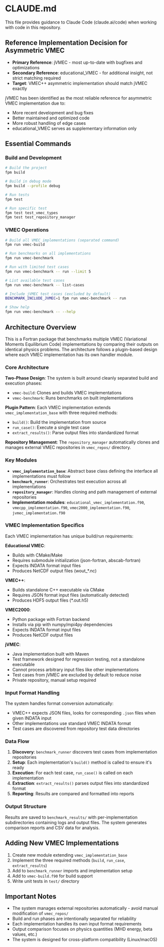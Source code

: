 # CLAUDE.md

This file provides guidance to Claude Code (claude.ai/code) when working with code in this repository.

## Reference Implementation Decision for Asymmetric VMEC

- **Primary Reference**: jVMEC - most up-to-date with bugfixes and optimizations
- **Secondary Reference**: educational_VMEC - for additional insight, not strict matching required
- **Target**: VMEC++ asymmetric implementation should match jVMEC exactly

jVMEC has been identified as the most reliable reference for asymmetric VMEC implementation due to:
- More recent development and bug fixes
- Better maintained and optimized code
- More robust handling of edge cases
- educational_VMEC serves as supplementary information only

## Essential Commands

### Build and Development
```bash
# Build the project
fpm build

# Build in debug mode
fpm build --profile debug

# Run tests
fpm test

# Run specific test
fpm test test_vmec_types
fpm test test_repository_manager
```

### VMEC Operations
```bash
# Build all VMEC implementations (separated command)
fpm run vmec-build

# Run benchmarks on all implementations
fpm run vmec-benchmark

# Run with limited test cases
fpm run vmec-benchmark -- run --limit 5

# List available test cases
fpm run vmec-benchmark -- list-cases

# Include jVMEC test cases (excluded by default)
BENCHMARK_INCLUDE_JVMEC=1 fpm run vmec-benchmark -- run

# Show help
fpm run vmec-benchmark -- --help
```

## Architecture Overview

This is a Fortran package that benchmarks multiple VMEC (Variational Moments Equilibrium Code) implementations by comparing their outputs on identical physics problems. The architecture follows a plugin-based design where each VMEC implementation has its own handler module.

### Core Architecture

**Two-Phase Design**: The system is built around cleanly separated build and execution phases:
- `vmec-build`: Clones and builds VMEC implementations 
- `vmec-benchmark`: Runs benchmarks on built implementations

**Plugin Pattern**: Each VMEC implementation extends `vmec_implementation_base` with three required methods:
- `build()`: Build the implementation from source
- `run_case()`: Execute a single test case
- `extract_results()`: Parse output files into standardized format

**Repository Management**: The `repository_manager` automatically clones and manages external VMEC repositories in `vmec_repos/` directory.

### Key Modules

- **`vmec_implementation_base`**: Abstract base class defining the interface all implementations must follow
- **`benchmark_runner`**: Orchestrates test execution across all implementations
- **`repository_manager`**: Handles cloning and path management of external repositories
- **Implementation modules**: `educational_vmec_implementation.f90`, `vmecpp_implementation.f90`, `vmec2000_implementation.f90`, `jvmec_implementation.f90`

### VMEC Implementation Specifics

Each VMEC implementation has unique build/run requirements:

**Educational VMEC**: 
- Builds with CMake/Make
- Requires submodule initialization (json-fortran, abscab-fortran)
- Expects INDATA format input files
- Produces NetCDF output files (wout_*.nc)

**VMEC++**:
- Builds standalone C++ executable via CMake
- Requires JSON format input files (automatically detected)
- Produces HDF5 output files (*.out.h5)

**VMEC2000**:
- Python package with Fortran backend
- Installs via pip with numpy/mpi4py dependencies
- Expects INDATA format input files
- Produces NetCDF output files

**jVMEC**:
- Java implementation built with Maven
- Test framework designed for regression testing, not a standalone executable
- Cannot process arbitrary input files like other implementations
- Test cases from jVMEC are excluded by default to reduce noise
- Private repository, manual setup required

### Input Format Handling

The system handles format conversion automatically:
- VMEC++ expects JSON files, looks for corresponding `.json` files when given INDATA input
- Other implementations use standard VMEC INDATA format
- Test cases are discovered from repository test data directories

### Data Flow

1. **Discovery**: `benchmark_runner` discovers test cases from implementation repositories
2. **Setup**: Each implementation's `build()` method is called to ensure it's ready
3. **Execution**: For each test case, `run_case()` is called on each implementation
4. **Extraction**: `extract_results()` parses output files into standardized format
5. **Reporting**: Results are compared and formatted into reports

### Output Structure

Results are saved to `benchmark_results/` with per-implementation subdirectories containing logs and output files. The system generates comparison reports and CSV data for analysis.

## Adding New VMEC Implementations

1. Create new module extending `vmec_implementation_base`
2. Implement the three required methods (`build`, `run_case`, `extract_results`)
3. Add to `benchmark_runner` imports and implementation setup
4. Add to `vmec-build.f90` for build support
5. Write unit tests in `test/` directory

## Important Notes

- The system manages external repositories automatically - avoid manual modification of `vmec_repos/`
- Build and run phases are intentionally separated for reliability
- Each implementation handles its own input format requirements
- Output comparison focuses on physics quantities (MHD energy, beta values, etc.)
- The system is designed for cross-platform compatibility (Linux/macOS)